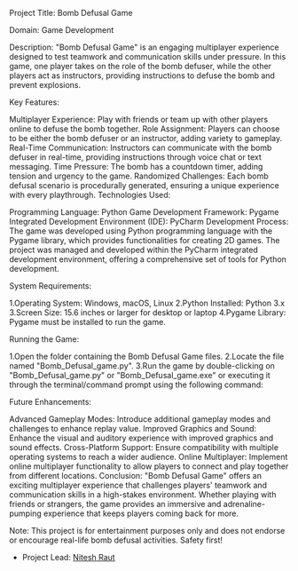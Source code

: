 Project Title: Bomb Defusal Game

Domain: Game Development

Description: "Bomb Defusal Game" is an engaging multiplayer experience designed to test teamwork and communication skills under pressure. In this game, one player takes on the role of the bomb defuser, while the other players act as instructors, providing instructions to defuse the bomb and prevent explosions.

Key Features:

Multiplayer Experience: Play with friends or team up with other players online to defuse the bomb together.
Role Assignment: Players can choose to be either the bomb defuser or an instructor, adding variety to gameplay.
Real-Time Communication: Instructors can communicate with the bomb defuser in real-time, providing instructions through voice chat or text messaging.
Time Pressure: The bomb has a countdown timer, adding tension and urgency to the game.
Randomized Challenges: Each bomb defusal scenario is procedurally generated, ensuring a unique experience with every playthrough.
Technologies Used:

Programming Language: Python
Game Development Framework: Pygame
Integrated Development Environment (IDE): PyCharm
Development Process: The game was developed using Python programming language with the Pygame library, which provides functionalities for creating 2D games. The project was managed and developed within the PyCharm integrated development environment, offering a comprehensive set of tools for Python development.

System Requirements:

1.Operating System: Windows, macOS, Linux
2.Python Installed: Python 
3.x 3.Screen Size: 15.6 inches or larger for desktop or laptop
4.Pygame Library: Pygame must be installed to run the game.

Running the Game:

1.Open the folder containing the Bomb Defusal Game files.
2.Locate the file named "Bomb_Defusal_game.py".
3.Run the game by double-clicking on "Bomb_Defusal_game.py" or "Bomb_Defusal_game.exe" or executing it through the terminal/command prompt using the following command:

Future Enhancements:

Advanced Gameplay Modes: Introduce additional gameplay modes and challenges to enhance replay value.
Improved Graphics and Sound: Enhance the visual and auditory experience with improved graphics and sound effects.
Cross-Platform Support: Ensure compatibility with multiple operating systems to reach a wider audience.
Online Multiplayer: Implement online multiplayer functionality to allow players to connect and play together from different locations.
Conclusion: "Bomb Defusal Game" offers an exciting multiplayer experience that challenges players' teamwork and communication skills in a high-stakes environment. Whether playing with friends or strangers, the game provides an immersive and adrenaline-pumping experience that keeps players coming back for more.

Note: This project is for entertainment purposes only and does not endorse or encourage real-life bomb defusal activities. Safety first!

- Project Lead: [Nitesh Raut](https://github.com/Nitu24)
